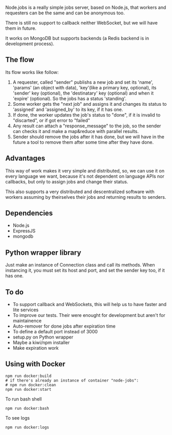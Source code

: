 Node.jobs is a really simple jobs server, based on Node.js, that workers and requesters
can be the same and can be anonymous too.

There is still no support to callback neither WebSocket, but we will have them in future.

It works on MongoDB but supports backends (a Redis backend is in development process).

## The flow

Its flow works like follow:

1. A requester, called "sender" publishs a new job and set its 'name', 'params' (an object
   with data), 'key'(like a primary key, optional), its 'sender' key (optional), the
   'destinatary' key (optional) and when it 'expire' (optional). So the jobs has a status
   'standing'.
2. Some worker gets the "next job" and assigns it and changes its status to 'assigned' and
   'assigned_by' to its key, if it has one.
3. If done, the worker updates the job's status to "done", if it is invalid to "discarted",
   or if got error to "failed"
4. Any result can attach a "response_message" to the job, so the sender can checks it and
   make a map&reduce with parallel results.
5. Sender should remove the jobs after it has done, but we will have in the future a tool
   to remove them after some time after they have done.

## Advantages

This way of work makes it very simple and distributed, so, we can use it on every language
we want, because it's not dependent on language APIs nor callbacks, but only to assign jobs
and change their status.

This also supports a very distributed and descentralized software with workers assuming by
theirselves their jobs and returning results to senders.

## Dependencies

- Node.js
- ExpressJS
- mongodb

## Python wrapper library

Just make an instance of Connection class and call its methods. When instancing it, you must
set its host and port, and set the sender key too, if it has one.

## To do

- To support callback and WebSockets, this will help us to have faster and lite services
- To improve our tests. Their were enought for development but aren't for maintainence
- Auto-remover for done jobs after expiration time
- To define a default port instead of 3000
- setup.py on Python wrapper
- Maybe a kiwi/npm installer
- Make expiration work

## Using with Docker

```
npm run docker:build
# if there's already an instance of container "node-jobs":
# npm run docker:clean
npm run docker:start
```

To run bash shell

```
npm run docker:bash
```

To see logs

```
npm run docker:logs
```

